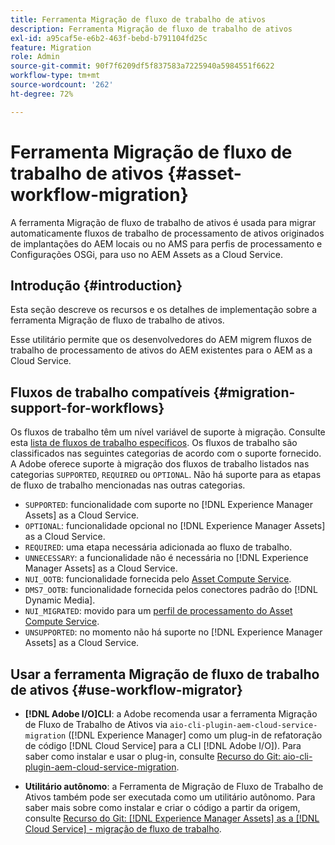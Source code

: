 ```yaml
---
title: Ferramenta Migração de fluxo de trabalho de ativos
description: Ferramenta Migração de fluxo de trabalho de ativos
exl-id: a95caf5e-e6b2-463f-bebd-b791104fd25c
feature: Migration
role: Admin
source-git-commit: 90f7f6209df5f837583a7225940a5984551f6622
workflow-type: tm+mt
source-wordcount: '262'
ht-degree: 72%

---
```


# Ferramenta Migração de fluxo de trabalho de ativos {#asset-workflow-migration}

A ferramenta Migração de fluxo de trabalho de ativos é usada para migrar automaticamente fluxos de trabalho de processamento de ativos originados de implantações do AEM locais ou no AMS para perfis de processamento e Configurações OSGi, para uso no AEM Assets as a Cloud Service.

## Introdução {#introduction}

Esta seção descreve os recursos e os detalhes de implementação sobre a ferramenta Migração de fluxo de trabalho de ativos.

Esse utilitário permite que os desenvolvedores do AEM migrem fluxos de trabalho de processamento de ativos do AEM existentes para o AEM as a Cloud Service.

## Fluxos de trabalho compatíveis {#migration-support-for-workflows}

Os fluxos de trabalho têm um nível variável de suporte à migração. Consulte esta [lista de fluxos de trabalho específicos](https://github.com/adobe/aem-cloud-migration/blob/master/src/main/resources/workflowSteps.properties). Os fluxos de trabalho são classificados nas seguintes categorias de acordo com o suporte fornecido. A Adobe oferece suporte à migração dos fluxos de trabalho listados nas categorias `SUPPORTED`, `REQUIRED` ou `OPTIONAL`. Não há suporte para as etapas de fluxo de trabalho mencionadas nas outras categorias.

* `SUPPORTED`: funcionalidade com suporte no [!DNL Experience Manager Assets] as a Cloud Service.
* `OPTIONAL`: funcionalidade opcional no [!DNL Experience Manager Assets] as a Cloud Service.
* `REQUIRED`: uma etapa necessária adicionada ao fluxo de trabalho.
* `UNNECESSARY`: a funcionalidade não é necessária no [!DNL Experience Manager Assets] as a Cloud Service.
* `NUI_OOTB`: funcionalidade fornecida pelo [Asset Compute Service](/help/assets/asset-microservices-configure-and-use.md).
* `DMS7_OOTB`: funcionalidade fornecida pelos conectores padrão do [!DNL Dynamic Media].
* `NUI_MIGRATED`: movido para um [perfil de processamento do Asset Compute Service](/help/assets/asset-microservices-configure-and-use.md).
* `UNSUPPORTED`: no momento não há suporte no [!DNL Experience Manager Assets] as a Cloud Service.

## Usar a ferramenta Migração de fluxo de trabalho de ativos {#use-workflow-migrator}

* **[!DNL Adobe I/O]CLI**: a Adobe recomenda usar a ferramenta Migração de Fluxo de Trabalho de Ativos via `aio-cli-plugin-aem-cloud-service-migration` ([!DNL Experience Manager] como um plug-in de refatoração de código [!DNL Cloud Service] para a CLI [!DNL Adobe I/O]). Para saber como instalar e usar o plug-in, consulte [Recurso do Git: aio-cli-plugin-aem-cloud-service-migration](https://github.com/adobe/aio-cli-plugin-aem-cloud-service-migration#introduction).

* **Utilitário autônomo**: a Ferramenta de Migração de Fluxo de Trabalho de Ativos também pode ser executada como um utilitário autônomo. Para saber mais sobre como instalar e criar o código a partir da origem, consulte [Recurso do Git: [!DNL Experience Manager Assets] as a [!DNL Cloud Service] - migração de fluxo de trabalho](https://github.com/adobe/aem-cloud-migration).
